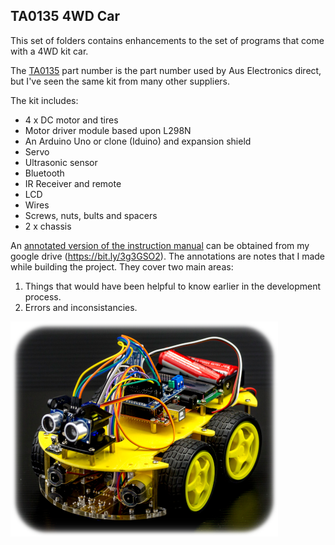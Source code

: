 ## TA0135 4WD Car

This set of folders contains enhancements to the set of programs that come with a 4WD kit car.

The [TA0135](https://www.auselectronicsdirect.com.au/4-wheel-drive-with-ultrasonic-line-tracer-bluetoot) part number is the part
number used by Aus Electronics direct, but I've seen the same kit from many other suppliers.

The kit includes:

* 4 x DC motor and tires
* Motor driver module based upon L298N
* An Arduino Uno or clone (Iduino) and expansion shield
* Servo
* Ultrasonic sensor
* Bluetooth
* IR Receiver and remote
* LCD
* Wires
* Screws, nuts, bults and spacers
* 2 x chassis

An [annotated version of the instruction manual](https://bit.ly/3g3GSO2) can be obtained from my google drive (https://bit.ly/3g3GSO2). The annotations are notes that I made while building the project. They cover two main areas:
1) Things that would have been helpful to know earlier in the development process.
2) Errors and inconsistancies.

![alt-text][carImage]


[carImage]: https://github.com/gm310509/Arduino/blob/master/Kits/TA0135-4WD-Car/TA0135_small.png
